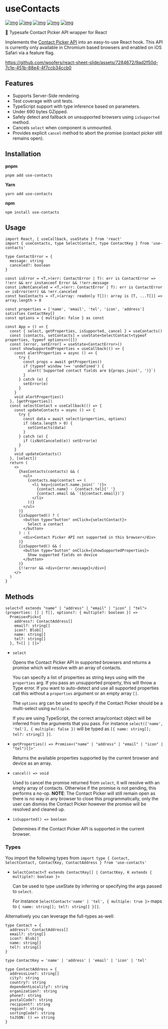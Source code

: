 # useContacts

[![img](https://github.com/woofers/use-contacts/workflows/build/badge.svg)](https://github.com/woofers/use-contacts/actions) [![img](https://badge.fury.io/js/use-contacts.svg)](https://www.npmjs.com/package/use-contacts) [![img](https://img.shields.io/npm/dt/use-contacts.svg)](https://www.npmjs.com/package/use-contacts) [![img](https://badgen.net/bundlephobia/minzip/use-contacts)](https://bundlephobia.com/result?p=use-contacts) [![img](https://img.shields.io/npm/l/use-contacts.svg)](https://github.com/woofers/use-contacts/blob/main/LICENSE)

📇 Typesafe Contact Picker API wrapper for React

Implements the [Contact Picker API](https://developer.mozilla.org/en-US/docs/Web/API/Contact_Picker_API)
into an easy-to-use React hook.  This API is currently only available in Chromium based browsers and enabled on iOS Safari via a feature flag.


https://github.com/woofers/react-sheet-slide/assets/7284672/9ad2f50d-7c1e-451b-88e4-4f7ccb34ccb0


## Features

- Supports Server-Side rendering.
- Test coverage with unit tests.
- TypeScript support with type inference based on parameters.
- Under 690 bytes GZipped.
- Safely detect and fallback on unsupported browsers using `isSupported` method.
- Cancels `select` when component is unmounted.
- Provides explicit `cancel` method to abort the promise (contact picker still remains open).

## Installation

**pnpm**

```pnpm
pnpm add use-contacts
```

**Yarn**

```yarn
yarn add use-contacts
```

**npm**

```npm
npm install use-contacts
```

## Usage

```tsx
import React, { useCallback, useState } from 'react'
import { useContacts, type SelectContact, type ContactKey } from 'use-contacts'

type ContactError = {
  message: string
  canceled?: boolean
}

const isError = <T,>(err: ContactError | T): err is ContactError => !!err && err instanceof Error && !!err.message
const isNotCanceled = <T,>(err: ContactError | T): err is ContactError => isError(err) && !err.canceled
const hasContacts = <T,>(array: readonly T[]): array is [T, ...T[]] => array.length > 0

const properties = ['name', 'email', 'tel', 'icon', 'address'] satisfies ContactKey[]
const options = { multiple: false } as const

const App = () => {
  const { select, getProperties, isSupported, cancel } = useContacts()
  const [contacts, setContacts] = useState<SelectContact<typeof properties, typeof options>>([])
  const [error, setError] = useState<ContactError>()
  const showSupportedProperties = useCallback(() => {
    const alertProperties = async () => {
      try {
        const props = await getProperties()
        if (typeof window !== 'undefined') {
          alert(`Supported contact fields are ${props.join(', ')}`)
        }
      } catch (e) {
        setError(e)
      }
    }
    void alertProperties()
  }, [getProperties])
  const selectContact = useCallback(() => {
    const updateContacts = async () => {
      try {
        const data = await select(properties, options)
        if (data.length > 0) {
          setContacts(data)
        }
      } catch (e) {
        if (isNotCanceled(e)) setError(e)
      }
    }
    void updateContacts()
  }, [select])
  return (
    <>
      {hasContacts(contacts) && (
        <ul>
          {contacts.map(contact => (
            <li key={contact.name.join(' ')}>
              {contact.name} - {contact.tel}{' '}
              {contact.email && `(${contact.email})`}
            </li>
          ))}
        </ul>
      )}
      {isSupported() ? (
        <button type="button" onClick={selectContact}>
          Select a contact
        </button>
      ) : (
        <div>Contact Picker API not supported in this browser</div>
      )}
      {isSupported() && (
        <button type="button" onClick={showSupportedProperties}>
          Show supported fields on device
        </button>
      )}
      {!!error && <div>{error.message}</div>}
    </>
  )
}
```


## Methods

  ```tsx
  select<T extends "name" | "address" | "email" | "icon" | "tel">(properties: [] | T[], options?: { multiple?: boolean }) =>
    Promise<Pick<{
      address?: ContactAddress[]
      email?: string[]
      icon?: Blob[]
      name: string[]
      tel?: string[]
    }, T>[] | []>'
  ```

  - `select`

    Opens the Contact Picker API in supported browsers and returns a
    promise which will resolve with an array of contacts.

    You can specify a list of properties as string keys using
    with the `properties` arg.  If you pass an unsupported property,
    this will throw a Type error. If you want to auto-detect and use all supported properties
    call this without a `properties` argument or an empty array `[]`.

    The `options` arg can be used to specify if the Contact Picker
    should be a multi-select using `multiple`.

    If you are using TypeScript, the correct array/contact object will be inferred
    from the arguments that you pass.  For instance `select(['name', 'tel'], { multiple: false })`
    will be typed as `[{ name: string[]; tel?: string[] }]`.

- `getProperties() => Promise<("name" | "address" | "email" | "icon" | "tel")[]>'`

  Returns the available properties supported by the current browser and device as an array.

- `cancel() => void`

  Used to cancel the promise returned from `select`, it will resolve with an empty array of contacts.
  Otherwise if the promise is not pending, this performs a no-op.
  **NOTE**: The Contact Picker will still remain open
  as there is no way in any browser to close this programmatically,
  only the user can dismiss the Contact Picker
  however the promise will be resolved and cleaned up.

- `isSupported() => boolean`

  Determines if the Contact Picker API is supported in the current browser.

### Types

You import the following types from `import type { Contact, SelectContact, ContactKey, ContactAddress } from 'use-contacts'`

- `SelectContact<T extends ContactKey[] | ContactKey, K extends { multiple?: boolean }>`

  Can be used to type useState by inferring or specifying the args passed to `select`.

  For instance `SelectContact<'name' | 'tel', { multiple: true }>` maps to `{ name: string[]; tel?: string[] }[]`.

Alternatively you can leverage the full-types as-well:

```tsx
type Contact = {
  address?: ContactAddress[]
  email?: string[]
  icon?: Blob[]
  name: string[]
  tel?: string[]
}

type ContactKey = 'name' | 'address' | 'email' | 'icon' | 'tel'

type ContactAddress = {
  addressLine?: string[]
  city?: string
  country?: string
  dependentLocality?: string
  organization?: string
  phone?: string
  postalCode?: string
  recipient?: string
  region?: string
  sortingCode?: string
  toJSON: () => string
}
```
